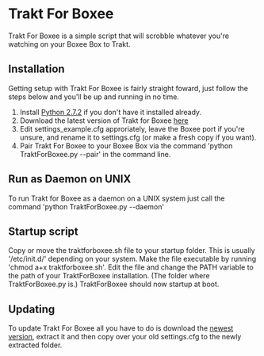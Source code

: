 Trakt For Boxee
===============

Trakt For Boxee is a simple script that will scrobble whatever you're watching
on your Boxee Box to Trakt.

Installation
------------
Getting setup with Trakt For Boxee is fairly straight foward, just follow the steps below and you'll be up and running in no time.

1. Install [Python 2.7.2](http://python.org/download/releases/2.7.2/) if you don't have it installed already.
2. Download the latest version of Trakt for Boxee [here](https://github.com/cold12/Trakt-for-Boxee/zipball/master)
3. Edit settings_example.cfg approriately, leave the Boxee port if you're unsure, and rename it to settings.cfg (or make a fresh copy if you want).
4. Pair Trakt For Boxee to your Boxee Box via the command 'python TraktForBoxee.py --pair' in the command line.

Run as Daemon on UNIX
---------------------
To run Trakt for Boxee as a daemon on a UNIX system just call the command 'python TraktForBoxee.py --daemon'

Startup script
--------------
Copy or move the traktforboxee.sh file to your startup folder. This is usually '/etc/init.d/' depending on your system.
Make the file executable by running 'chmod a+x traktforboxee.sh'.
Edit the file and change the PATH variable to the path of your TraktForBoxee installation. (The folder where TraktForBoxee.py is.)
TraktForBoxee should now startup at boot.

Updating
--------
To update Trakt For Boxee all you have to do is download the [newest version](https://github.com/cold12/Trakt-for-Boxee/zipball/master),
extract it and then copy over your old settings.cfg to the newly extracted folder.